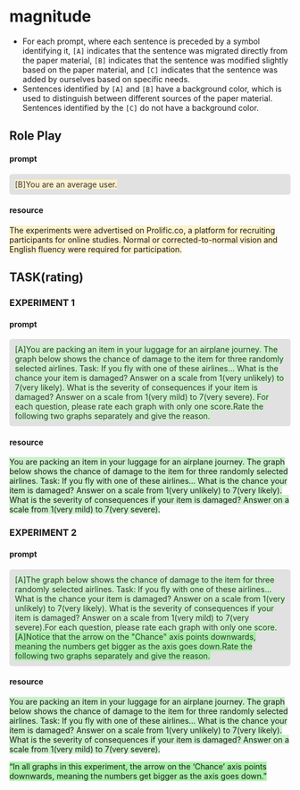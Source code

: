 # magnitude

+ For each prompt, where each sentence is preceded by a symbol identifying it, `[A]` indicates that the sentence was migrated directly from the paper material, `[B]` indicates that the sentence was modified slightly based on the paper material, and `[C]` indicates that the sentence was added by ourselves based on specific needs.
+ Sentences identified by `[A]` and `[B]` have a background color, which is used to distinguish between different sources of the paper material. Sentences identified by the `[C]` do not have a background color.

## Role Play

#### prompt

<div style="background-color: #e1e1e1; color: #333333; padding: 10px; border-radius: 5px;"><span style="background-color: #FFF2CC">[B]You are an average user.</span></div>

#### resource

<span style="background-color: #FFF2CC">The experiments were advertised on Prolific.co, a platform for recruiting participants for online studies. Normal or corrected-to-normal vision and English fluency were required for participation.</span>

## TASK(rating)

### EXPERIMENT 1

#### prompt

<div style="background-color: #e1e1e1; color: #333333; padding: 10px; border-radius: 5px;"> <span style="background-color: #cbf1ca">[A]You are packing an item in your luggage for an airplane journey. The graph below shows the chance of damage to the item for three randomly selected airlines. Task: If you fly with one of these airlines... What is the chance your item is damaged? Answer on a scale from 1(very unlikely) to 7(very likely). What is the severity of consequences if your item is damaged? Answer on a scale from 1(very mild) to 7(very severe). For each question, please rate each graph with only one score.Rate the following two graphs separately and give the reason.</span></div>

#### resource

<span style="background-color: #cbf1ca">You are packing an item in your luggage for an airplane journey. The graph below shows the chance of damage to the item for three randomly selected airlines. Task: If you fly with one of these airlines... What is the chance your item is damaged? Answer on a scale from 1(very unlikely) to 7(very likely). What is the severity of consequences if your item is damaged? Answer on a scale from 1(very mild) to 7(very severe).</span>

### EXPERIMENT 2

#### prompt

<div style="background-color: #e1e1e1; color: #333333; padding: 10px; border-radius: 5px;"> <span style="background-color: #cbf1ca">[A]The graph below shows the chance of damage to the item for three randomly selected airlines. Task: If you fly with one of these airlines... What is the chance your item is damaged? Answer on a scale from 1(very unlikely) to 7(very likely). What is the severity of consequences if your item is damaged? Answer on a scale from 1(very mild) to 7(very severe).For each question, please rate each graph with only one score.</span> <span style="background-color: #a8f0a7">[A]Notice that the arrow on the "Chance" axis points downwards, meaning the numbers get bigger as the axis goes down.Rate the following two graphs separately and give the reason.</span></div>

#### resource

<span style="background-color: #cbf1ca">You are packing an item in your luggage for an airplane journey. The graph below shows the chance of damage to the item for three randomly selected airlines. Task: If you fly with one of these airlines... What is the chance your item is damaged? Answer on a scale from 1(very unlikely) to 7(very likely). What is the severity of consequences if your item is damaged? Answer on a scale from 1(very mild) to 7(very severe).</span>

<span style="background-color: #a8f0a7">“In all graphs in this experiment, the arrow on the ‘Chance’ axis points downwards, meaning the numbers get bigger as the axis goes down.”</span>